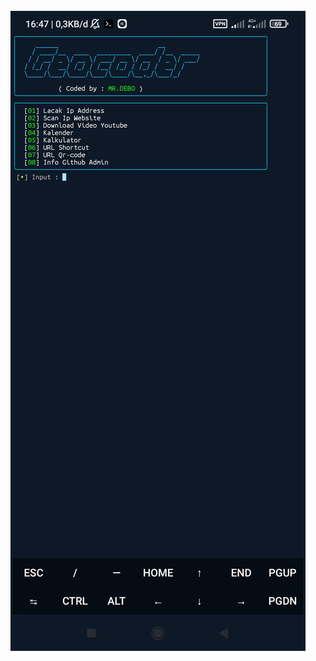 <br/>

<img src="https://github.com/MrDebo/Geocoder/blob/main/Screenshot_2023-02-26-16-47-37-449_com.termux.jpg" />
